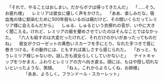　「それで、やることはおしまい。だからボクは帰ってきたんだ」
　「……そう。お疲れ様」
　レミリアは彼女に優しく声をかけた。
　「ああ、楽しみだな。吸血鬼の体に馴染むために500年弱もいるのは癪だけど、その間いくらだってレミリア様に会えるんだから」
　しゅる、しゅるという衣擦れの音が、いやに大きく聞こえる。けれど、レミリアの眉を顰めさせていたのはそんなことではなかった。
　「六人も殺すのは大変だったけれど、それだけのかいがあったってものだね」
　彼女がクローゼットの黄色いスカーフを手にとり、なれた手つきで首に巻きつける。その動作には、ともすれば美しさすら感じられた。
　「おっと、もうレミリア様じゃないか。話し方も淑女らしくしていかないと」
　ナイトキャップをつかまえ、ふわりとレミリアの方へ向き直る。顔には、もはや隠し切れないといったような、笑顔。
　
　「ねぇ。これからよろしくね、お姉様」
　
　
　
　「ああ、よろしく。フランドール・スカーレット」
　
　